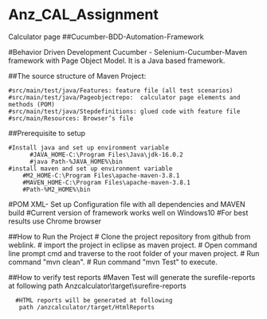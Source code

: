 # Anz_CAL_Assignment
Calculator page 
##Cucumber-BDD-Automation-Framework

#Behavior Driven Development Cucumber - Selenium-Cucumber-Maven framework with Page Object Model. It is a Java based framework.

##The source structure of Maven Project:

	#src/main/test/java/Features: feature file (all test scenarios)
	#src/main/test/java/Pageobjectrepo:  calculator page elements and methods (POM)
	#src/main/test/java/Stepdefinitions: glued code with feature file
	#src/main/Resources: Browser’s file

##Prerequisite to setup 

	#Install java and set up environment variable 
          #JAVA_HOME-C:\Program Files\Java\jdk-16.0.2
          #java Path-%JAVA_HOME%\bin
	#install maven and set up environment variable 
   		#M2_HOME-C:\Program Files\apache-maven-3.8.1
   		#MAVEN_HOME-C:\Program Files\apache-maven-3.8.1
   		#Path-%M2_HOME%\bin
  #POM XML- Set up Configuration file with all dependencies and MAVEN build
	#Current version of framework works well on Windows10
	#For best results use Chrome browser
   

 ##How to Run the Project 
   		# Clone the project repository from github from weblink.
   		# import the project in eclipse as maven project.
      # Open command line prompt cmd and traverse to the root folder of your maven project.
   		# Run command "mvn clean".
   		# Run command "mvn Test" to execute.
 
 
 ##How to verify test reports
   	  #Maven Test will generate the surefile-reports at following path
     	Anzcalculator\target\surefire-reports

      #HTML reports will be generated at following
       path /anzcalculator/target/HtmlReports 
